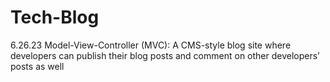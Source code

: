 # Tech-Blog
6.26.23   Model-View-Controller (MVC): A CMS-style blog site where developers can publish their blog posts and comment on other developers’ posts as well
